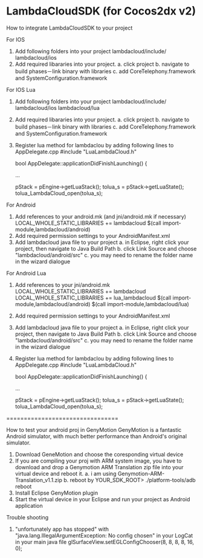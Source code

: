LambdaCloudSDK (for Cocos2dx v2)
================================

How to integrate LambdaCloudSDK to your project

For IOS
1. Add following folders into your project
   lambdacloud/include/
   lambdacloud/ios
2. Add required libararies into your project. 
   a. click project
   b. navigate to build phases－link binary with libraries
   c. add CoreTelephony.framework and SystemConfiguration.framework


For IOS Lua
1. Add following folders into your project
   lambdacloud/include/
   lambdacloud/ios
   lambdacloud/lua
2. Add required libararies into your project. 
   a. click project
   b. navigate to build phases－link binary with libraries
   c. add CoreTelephony.framework and SystemConfiguration.framework
3. Register lua method for lambdaclou by adding following lines to AppDelegate.cpp
   #include "LuaLambdaCloud.h"
   
   bool AppDelegate::applicationDidFinishLaunching()
   {
   
      ...

      pStack = pEngine->getLuaStack();
      tolua_s = pStack->getLuaState();
      tolua_LambdaCloud_open(tolua_s);


For Android
1. Add references to your android.mk (and jni/android.mk if necessary)
   LOCAL_WHOLE_STATIC_LIBRARIES += lambdacloud
   $(call import-module,lambdacloud/android)
2. Add required permission settings to your AndroidManifest.xml
   <uses-permission android:name="android.permission.INTERNET"/>
   <uses-permission android:name="android.permission.ACCESS_NETWORK_STATE" />
   <uses-permission android:name="android.permission.ACCESS_WIFI_STATE" />
   <uses-permission android:name="android.permission.READ_PHONE_STATE"/>
3. Add lambdacloud java file to your project
   a. in Eclipse, right click your project, then navigate to Java Build Path
   b. click Link Source and choose "lambdacloud/android/src" 
   c. you may need to rename the folder name in the wizard dialogue


For Android Lua
1. Add references to your jni/android.mk 
   LOCAL_WHOLE_STATIC_LIBRARIES += lambdacloud
   LOCAL_WHOLE_STATIC_LIBRARIES += lua_lambdacloud
   $(call import-module,lambdacloud/android)
   $(call import-module,lambdacloud/lua)
2. Add required permission settings to your AndroidManifest.xml
   <uses-permission android:name="android.permission.INTERNET"/>
   <uses-permission android:name="android.permission.ACCESS_NETWORK_STATE" />
   <uses-permission android:name="android.permission.ACCESS_WIFI_STATE" />
   <uses-permission android:name="android.permission.READ_PHONE_STATE"/>
3. Add lambdacloud java file to your project
   a. in Eclipse, right click your project, then navigate to Java Build Path
   b. click Link Source and choose "lambdacloud/android/src" 
   c. you may need to rename the folder name in the wizard dialogue
4. Register lua method for lambdaclou by adding following lines to AppDelegate.cpp
   #include "LuaLambdaCloud.h"

   bool AppDelegate::applicationDidFinishLaunching()
   {

   ...

   pStack = pEngine->getLuaStack();
   tolua_s = pStack->getLuaState();
   tolua_LambdaCloud_open(tolua_s);

================================

How to test your android proj in GenyMotion
GenyMotion is a fantastic Android simulator, with much better performance than Android's original simulator.
1. Download GeneMotion and choose the coresponding virtual device
2. If you are compiling your proj with ARM system image, you have to download and drop a Genymotion ARM Translation zip file into your virtual device and reboot it.
   a. i am using Genymotion-ARM-Translation_v1.1.zip
   b. reboot by YOUR_SDK_ROOT> ./platform-tools/adb reboot
3. Install Eclipse GenyMotion plugin
4. Start the virtual device in your Eclipse and run your project as Android application

Trouble shooting
1. "unfortunately app has stopped" with "java.lang.IllegalArgumentException: No config chosen" in your LogCat
   in your main java file
   glSurfaceView.setEGLConfigChooser(8, 8, 8, 8, 16, 0);


